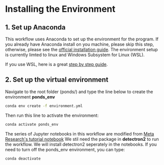 # Installing the Environment

## 1. Set up Anaconda
This workflow uses Anaconda to set up the environment for the program. If you already have Anaconda install on you machine, please skip this step, otherwise, please see the [official installation guide](https://docs.anaconda.com/free/anaconda/install/). The environment setup is currently limted to linux and Windows Subsystem for Linux (WSL).

If you use WSL, here is a great [step by step guide](https://gist.github.com/kauffmanes/5e74916617f9993bc3479f401dfec7da). 

## 2. Set up the virtual environment
Navigate to the root folder (ponds/) and type the line below to create the environment **ponds_env**
```bash
conda env create -f environment.yml
```
Then run this line to activate the environment: 
```bash
conda activate ponds_env
```
The series of Jupyter notebooks in this workflow are modified from [Meta Research's tutorial notebook](https://colab.research.google.com/drive/16jcaJoc6bCFAQ96jDe2HwtXj7BMD_-m5) We stil need the package in **detectron2** to run the workflow. We will install detectron2 seperately in the notebooks. If you need to turn off the ponds_env environment, you can type:
```bash
conda deactivate
```

